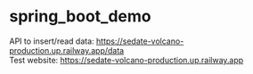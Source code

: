 ﻿# spring_boot_demo
 
API to insert/read data: https://sedate-volcano-production.up.railway.app/data \
Test website: https://sedate-volcano-production.up.railway.app
